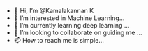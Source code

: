 - 👋 Hi, I’m @Kamalakannan K
- 👀 I’m interested in Machine Learning...
- 🌱 I’m currently learning deep learning ...
- 💞️ I’m looking to collaborate on guiding me ...
- 📫 How to reach me is simple...

<!---
Kamalakannan-K/Kamalakannan-K is a ✨ special ✨ repository because its `README.md` (this file) appears on your GitHub profile.
You can click the Preview link to take a look at your changes.
--->
